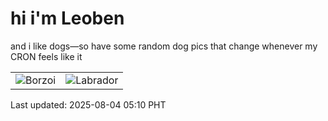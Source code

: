 # hi i'm Leoben

and i like dogs—so have some random dog pics that change whenever my CRON feels like it

|  |  |
|--------|----------|
| ![Borzoi](https://random-dog-vercel.vercel.app/api/random-borzoi?v=1754255456) | ![Labrador](https://random-dog-vercel.vercel.app/api/random-labrador?v=1754255456) |

Last updated: 2025-08-04 05:10 PHT
